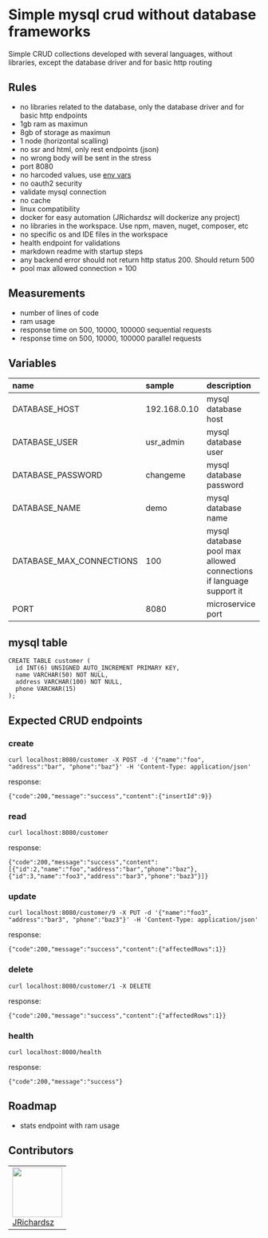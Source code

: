 # Simple mysql crud without database frameworks
Simple CRUD collections developed with several languages, without libraries, except the database driver and for basic http routing

## Rules

- no libraries related to the database, only the database driver and for basic http endpoints
- 1gb ram as maximun
- 8gb of storage as maximun
- 1 node (horizontal scalling)
- no ssr and html, only rest endpoints (json)
- no wrong body will be sent in the stress
- port 8080
- no harcoded values, use [env vars](https://12factor.net/config)
- no oauth2 security
- validate mysql connection
- no cache
- linux compatibility
- docker for easy automation (JRichardsz will dockerize any project)
- no libraries in the workspace. Use npm, maven, nuget, composer, etc
- no specific os and IDE files in the workspace
- health endpoint for validations
- markdown readme with startup steps
- any backend error should not return http status 200. Should return 500
- pool max allowed connection = 100

## Measurements

- number of lines of code
- ram usage
- response time on 500, 10000, 100000 sequential requests
- response time on 500, 10000, 100000 parallel requests

## Variables

|name|sample|description|
|:--|:--|:--|
|DATABASE_HOST|192.168.0.10|mysql database host|
|DATABASE_USER|usr_admin|mysql database user|
|DATABASE_PASSWORD|changeme|mysql database password|
|DATABASE_NAME|demo|mysql database name|
|DATABASE_MAX_CONNECTIONS|100|mysql database pool max allowed connections if language support it|
|PORT|8080|microservice port|

## mysql table

```
CREATE TABLE customer (
  id INT(6) UNSIGNED AUTO_INCREMENT PRIMARY KEY,
  name VARCHAR(50) NOT NULL,
  address VARCHAR(100) NOT NULL,
  phone VARCHAR(15)
);
```

## Expected CRUD endpoints

### create

```
curl localhost:8080/customer -X POST -d '{"name":"foo", "address":"bar", "phone":"baz"}' -H 'Content-Type: application/json'
```

response:

```
{"code":200,"message":"success","content":{"insertId":9}}
```

### read

```
curl localhost:8080/customer
```

response:

```
{"code":200,"message":"success","content":[{"id":2,"name":"foo","address":"bar","phone":"baz"},{"id":3,"name":"foo3","address":"bar3","phone":"baz3"}]}
```

### update

```
curl localhost:8080/customer/9 -X PUT -d '{"name":"foo3", "address":"bar3", "phone":"baz3"}' -H 'Content-Type: application/json'
```

response:

```
{"code":200,"message":"success","content":{"affectedRows":1}}
```

### delete

```
curl localhost:8080/customer/1 -X DELETE
```

response:

```
{"code":200,"message":"success","content":{"affectedRows":1}}
```

### health

```
curl localhost:8080/health
```

response:

```
{"code":200,"message":"success"}
```

## Roadmap

- stats endpoint with ram usage


## Contributors

<table>
  <tbody>
    <td>
      <img src="https://avatars0.githubusercontent.com/u/3322836?s=460&v=4" width="100px;"/>
      <br />
      <label><a href="http://jrichardsz.github.io/">JRichardsz</a></label>
      <br />
    </td>    
  </tbody>
</table>